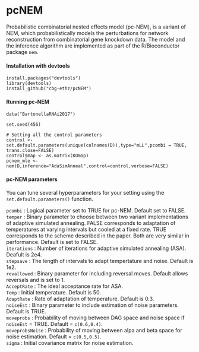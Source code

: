 # pcNEM
Probabilistic combinatorial nested effects model (pc-NEM), is a variant of NEM, which probabilistically models the perturbations 
for network reconstruction from combinatorial gene knockdown data. The model and the inference algorithm are implemented as part of the R/Bioconductor package `nem`. 

#### Installation with devtools ####

```
install.packages("devtools") 
library(devtools) 
install_github("cbg-ethz/pcNEM")
```
#### Running pc-NEM #### 
```
data("BartonellaRNAi2017")

set.seed(456)

# Setting all the control parameters
control <- set.default.parameters(unique(colnames(D)),type="mLL",pcombi = TRUE, trans.close=FALSE)
control$map <- as.matrix(KOmap)
pcnem_mle <- nem(D,inference="AdaSimAnneal",control=control,verbose=FALSE)
```
#### pc-NEM parameters #### 
You can tune several hyperparameters for your setting using the `set.default.parameters()` function.

`pcombi` :  Logical parameter set to TRUE for pc-NEM. Default set to FALSE. <br/>
`temper` :  Binary parameter to choose between two variant implementations of adaptive simulated annealing. FALSE corresponds to adaptation of temperatures at varying intervals but cooled at a fixed rate. TRUE corresponds to the scheme described in the paper. Both are very similar in performance. Default is set to FALSE.<br/>
`iterations` :  Number of iterations for adaptive simulated annealing (ASA). Deafult is 2e4.<br/>
`stepsave` : The length of intervals to adapt tempertature and noise. Default is 1e2.<br/>
`revallowed` : Binary parameter for including reversal moves. Default allows reversals and is set to 1.<br/>
`AcceptRate` : The ideal acceptance rate for ASA.  <br/>
`Temp`  : Initial temperature. Default is 50. <br/>
`AdaptRate` : Rate of adaptation of temperature. Default is 0.3.<br/>
`noiseEst` : Binary parameter to include estimation of noise parameters. Default is TRUE. <br/>
`moveprobs` : Probability of moving between DAG space and noise space if  `noiseEst`  = TRUE. Default = `c(0.6,0.4)`.<br/>
`moveprobsNoise` : Probability of moving between alpa and beta space for noise estimation. Default = `c(0.5,0.5)`. <br/>
`sigma` : Initial covariance matrix for noise estimation.
